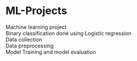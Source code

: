 # ML-Projects
Machine learning project 
<br>Binary classification done using Logistic regression
<br>Data collection
<br>Data preprocessing
<br>Model Training and model evaluation
